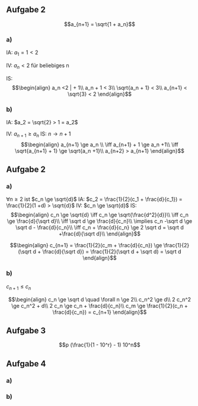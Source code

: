 ## Aufgabe 2
$$a_{n+1} = \sqrt{1 + a_n}$$

### a)

IA: $a_1 = 1 < 2$

IV: $a_n < 2$ für beliebiges n

IS:
$$\begin{align}
a_n <2 | + 1\\
a_n + 1 < 3\\
\sqrt{a_n + 1} < 3\\
a_{n+1} < \sqrt{3} < 2
\end{align}$$

### b)

IA:
$a_2 = \sqrt{2} > 1 = a_2$

IV: $a_{n+1} \ge a_n$
IS: $n \to n+1$
$$\begin{align}
a_{n+1} \ge a_n \\
\iff a_{n+1} + 1 \ge a_n +1\\
\iff \sqrt{a_{n+1} + 1} \ge \sqrt{a_n +1}\\
a_{n+2} > a_{n+1}
\end{align}$$


## Aufgabe 2

### a)
$\forall n \ge 2$ ist $c_n \ge \sqrt{d}$
IA: $c_2 = \frac{1}{2}(c_1 + \frac{d}{c_1}) = \frac{1}{2}(1 +d) > \sqrt{d}$
IV: $c_n \ge \sqrt{d}$
IS:
$$\begin{align}
c_n \ge \sqrt{d}
\iff c_n \ge \sqrt{\frac{d^2}{d}}\\
\iff c_n \ge \frac{d}{\sqrt d}\\
\iff \sqrt d \ge \frac{d}{c_n}\\
\implies c_n -\sqrt d \ge \sqrt d - \frac{d}{c_n}\\
\iff c_n + \frac{d}{c_n} \ge 2 \sqrt d = \sqrt d +\frac{d}{\sqrt d}\\
\end{align}$$

$$\begin{align}
c_{n+1} = \frac{1}{2}(c_m + \frac{d}{c_n}) \ge \frac{1}{2} (\sqrt d + \frac{d}{\sqrt d}) = \frac{1}{2}(\sqrt d + \sqrt d) = \sqrt d
\end{align}$$

### b)
$c_{n+1} \le c_n$

$$\begin{align}
c_n \ge \sqrt d \quad \forall n \ge 2\\
c_n^2 \ge d\\
2 c_n^2 \ge c_n^2 + d\\
2 c_n \ge c_n + \frac{d}{c_n}\\
c_m \ge \frac{1}{2}(c_n + \frac{d}{c_n}) = c_{n+1}
\end{align}$$

## Aufgabe 3

$$p (\frac{1}{1 - 10^r} - 1) 10^n$$

## Aufgabe 4

### a) 

### b)
